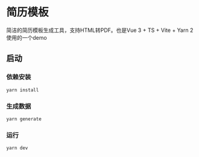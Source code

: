 # 简历模板

简洁的简历模板生成工具，支持HTML转PDF。也是Vue 3 + TS + Vite + Yarn 2 使用的一个demo

## 启动

### 依赖安装
```
yarn install
```

### 生成数据
```
yarn generate
```

### 运行
```
yarn dev
```
